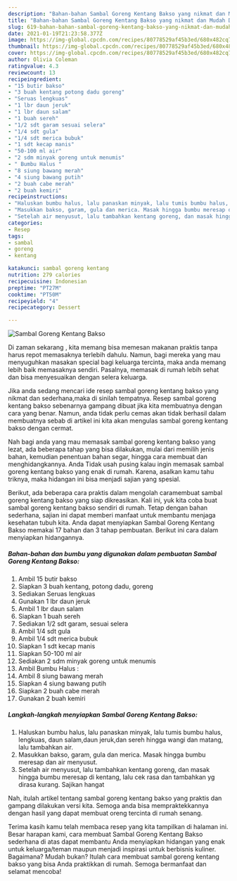 ```yaml
---
description: "Bahan-bahan Sambal Goreng Kentang Bakso yang nikmat dan Mudah Dibuat"
title: "Bahan-bahan Sambal Goreng Kentang Bakso yang nikmat dan Mudah Dibuat"
slug: 619-bahan-bahan-sambal-goreng-kentang-bakso-yang-nikmat-dan-mudah-dibuat
date: 2021-01-19T21:23:58.377Z
image: https://img-global.cpcdn.com/recipes/80778529af45b3ed/680x482cq70/sambal-goreng-kentang-bakso-foto-resep-utama.jpg
thumbnail: https://img-global.cpcdn.com/recipes/80778529af45b3ed/680x482cq70/sambal-goreng-kentang-bakso-foto-resep-utama.jpg
cover: https://img-global.cpcdn.com/recipes/80778529af45b3ed/680x482cq70/sambal-goreng-kentang-bakso-foto-resep-utama.jpg
author: Olivia Coleman
ratingvalue: 4.3
reviewcount: 13
recipeingredient:
- "15 butir bakso"
- "3 buah kentang potong dadu goreng"
- "Seruas lengkuas"
- "1 lbr daun jeruk"
- "1 lbr daun salam"
- "1 buah sereh"
- "1/2 sdt garam sesuai selera"
- "1/4 sdt gula"
- "1/4 sdt merica bubuk"
- "1 sdt kecap manis"
- "50-100 ml air"
- "2 sdm minyak goreng untuk menumis"
- " Bumbu Halus "
- "8 siung bawang merah"
- "4 siung bawang putih"
- "2 buah cabe merah"
- "2 buah kemiri"
recipeinstructions:
- "Haluskan bumbu halus, lalu panaskan minyak, lalu tumis bumbu halus, lengkuas, daun salam,daun jeruk,dan sereh hingga wangi dan matang, lalu tambahkan air."
- "Masukkan bakso, garam, gula dan merica. Masak hingga bumbu meresap dan air menyusut."
- "Setelah air menyusut, lalu tambahkan kentang goreng, dan masak hingga bumbu meresap di kentang, lalu cek rasa dan tambahkan yg dirasa kurang. Sajikan hangat"
categories:
- Resep
tags:
- sambal
- goreng
- kentang

katakunci: sambal goreng kentang 
nutrition: 279 calories
recipecuisine: Indonesian
preptime: "PT27M"
cooktime: "PT50M"
recipeyield: "4"
recipecategory: Dessert

---
```



![Sambal Goreng Kentang Bakso](https://img-global.cpcdn.com/recipes/80778529af45b3ed/680x482cq70/sambal-goreng-kentang-bakso-foto-resep-utama.jpg)

Di zaman  sekarang , kita memang bisa memesan makanan praktis tanpa harus repot memasaknya terlebih dahulu. Namun, bagi mereka yang mau menyuguhkan masakan special bagi keluarga tercinta, maka anda memang lebih baik memasaknya sendiri. Pasalnya, memasak di rumah lebih sehat dan bisa menyesuaikan dengan selera keluarga.

Jika anda sedang mencari ide resep sambal goreng kentang bakso yang nikmat dan sederhana,maka di sinilah tempatnya. Resep sambal goreng kentang bakso  sebenarnya gampang dibuat jika kita membuatnya dengan cara yang benar. Namun, anda tidak perlu cemas akan tidak berhasil dalam membuatnya 
sebab di artikel ini kita akan mengulas sambal goreng kentang bakso dengan cermat.  



Nah bagi anda yang mau memasak sambal goreng kentang bakso yang lezat, ada beberapa tahap yang bisa dilakukan, mulai dari memilih jenis bahan, kemudian penentuan bahan segar, hingga cara membuat dan menghidangkannya. Anda Tidak usah pusing kalau ingin memasak sambal goreng kentang bakso yang enak di rumah. Karena, asalkan kamu  tahu triknya, maka hidangan ini bisa menjadi sajian yang spesial.

Berikut, ada beberapa cara praktis  dalam mengolah caramembuat sambal goreng kentang bakso yang siap dikreasikan. Kali ini, yuk kita coba buat sambal goreng kentang bakso sendiri di rumah. Tetap dengan bahan sederhana, sajian ini dapat memberi manfaat untuk membantu menjaga kesehatan tubuh kita. Anda dapat menyiapkan Sambal Goreng Kentang Bakso memakai 17 bahan dan 3 tahap pembuatan. Berikut ini cara dalam menyiapkan hidangannya.

<!--inarticleads1-->

##### Bahan-bahan dan bumbu yang digunakan dalam pembuatan Sambal Goreng Kentang Bakso:

1. Ambil 15 butir bakso
1. Siapkan 3 buah kentang, potong dadu, goreng
1. Sediakan Seruas lengkuas
1. Gunakan 1 lbr daun jeruk
1. Ambil 1 lbr daun salam
1. Siapkan 1 buah sereh
1. Sediakan 1/2 sdt garam, sesuai selera
1. Ambil 1/4 sdt gula
1. Ambil 1/4 sdt merica bubuk
1. Siapkan 1 sdt kecap manis
1. Siapkan 50-100 ml air
1. Sediakan 2 sdm minyak goreng untuk menumis
1. Ambil  Bumbu Halus :
1. Ambil 8 siung bawang merah
1. Siapkan 4 siung bawang putih
1. Siapkan 2 buah cabe merah
1. Gunakan 2 buah kemiri




<!--inarticleads2-->

##### Langkah-langkah menyiapkan Sambal Goreng Kentang Bakso:

1. Haluskan bumbu halus, lalu panaskan minyak, lalu tumis bumbu halus, lengkuas, daun salam,daun jeruk,dan sereh hingga wangi dan matang, lalu tambahkan air.
1. Masukkan bakso, garam, gula dan merica. Masak hingga bumbu meresap dan air menyusut.
1. Setelah air menyusut, lalu tambahkan kentang goreng, dan masak hingga bumbu meresap di kentang, lalu cek rasa dan tambahkan yg dirasa kurang. Sajikan hangat




Nah, itulah artikel tentang  sambal goreng kentang bakso  yang praktis dan gampang dilakukan versi kita. Semoga anda bisa mempraktekkannya dengan hasil yang dapat membuat oreng tercinta di rumah senang. 

Terima kasih kamu telah membaca resep yang kita tampilkan di halaman ini. Besar harapan kami, cara membuat  Sambal Goreng Kentang Bakso sederhana di atas dapat membantu Anda menyiapkan hidangan yang enak untuk keluarga/teman maupun menjadi inspirasi untuk berbisnis kuliner. Bagaimana? Mudah bukan? Itulah cara membuat sambal goreng kentang bakso yang bisa Anda praktikkan di rumah. Semoga bermanfaat dan selamat mencoba!

